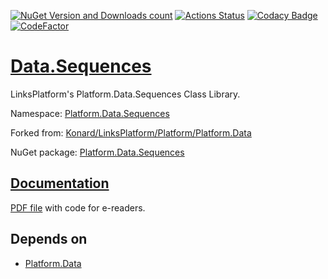 [![NuGet Version and Downloads count](https://buildstats.info/nuget/Platform.Data.Sequences)](https://www.nuget.org/packages/Platform.Data.Sequences)
[![Actions Status](https://github.com/linksplatform/Data.Sequences/workflows/CD/badge.svg)](https://github.com/linksplatform/Data.Sequences/actions?workflow=CD)
[![Codacy Badge](https://api.codacy.com/project/badge/Grade/b38e839402d9451aa3e58fe05521325f)](https://app.codacy.com/gh/linksplatform/Data.Sequences?utm_source=github.com&utm_medium=referral&utm_content=linksplatform/Data.Sequences&utm_campaign=Badge_Grade_Settings)
[![CodeFactor](https://www.codefactor.io/repository/github/linksplatform/Data.Sequences/badge)](https://www.codefactor.io/repository/github/linksplatform/Data.Sequences)

# [Data.Sequences](https://github.com/linksplatform/Data.Sequences)

LinksPlatform's Platform.Data.Sequences Class Library.

Namespace: [Platform.Data.Sequences](https://linksplatform.github.io/Data.Sequences/csharp/api/Platform.Data.Sequences.html)

Forked from: [Konard/LinksPlatform/Platform/Platform.Data](https://github.com/Konard/LinksPlatform/tree/4d902dd3f4267284a494c35e1ae1887d5a309bef/Platform/Platform.Data)

NuGet package: [Platform.Data.Sequences](https://www.nuget.org/packages/Platform.Data.Sequences)

## [Documentation](https://linksplatform.github.io/Data.Sequences)

[PDF file](https://linksplatform.github.io/Data.Sequences/csharp/Platform.Data.Sequences.pdf) with code for e-readers.

## Depends on
*   [Platform.Data](https://github.com/linksplatform/Data)